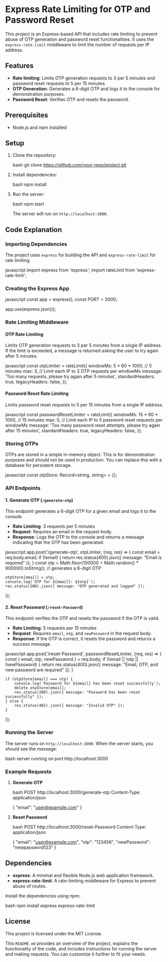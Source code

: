 # Express Rate Limiting for OTP and Password Reset

This project is an Express-based API that includes rate limiting to prevent abuse of OTP generation and password reset functionalities. It uses the `express-rate-limit` middleware to limit the number of requests per IP address.

## Features

- **Rate limiting**: Limits OTP generation requests to 3 per 5 minutes and password reset requests to 5 per 15 minutes.
- **OTP Generation**: Generates a 6-digit OTP and logs it to the console for demonstration purposes.
- **Password Reset**: Verifies OTP and resets the password.

## Prerequisites

- Node.js and npm installed

## Setup

1. Clone the repository:

   bash
   git clone https://github.com/your-repo/project.git
   

2. Install dependencies:

   bash
   npm install
   

3. Run the server:

   bash
   npm start
   

   The server will run on `http://localhost:3000`.

## Code Explanation

### Importing Dependencies

The project uses `express` for building the API and `express-rate-limit` for rate limiting.

javascript
import express from 'express';
import rateLimit from 'express-rate-limit';


### Creating the Express App

javascript
const app = express();
const PORT = 3000;

app.use(express.json());


### Rate Limiting Middleware

#### OTP Rate Limiting

Limits OTP generation requests to 3 per 5 minutes from a single IP address. If the limit is exceeded, a message is returned asking the user to try again after 5 minutes.

javascript
const otpLimiter = rateLimit({
    windowMs: 5 * 60 * 1000, // 5 minutes
    max: 3, // Limit each IP to 3 OTP requests per windowMs
    message: 'Too many requests, please try again after 5 minutes',
    standardHeaders: true,
    legacyHeaders: false,
});


#### Password Reset Rate Limiting

Limits password reset requests to 5 per 15 minutes from a single IP address.

javascript
const passwordResetLimiter = rateLimit({
    windowMs: 15 * 60 * 1000, // 15 minutes
    max: 5, // Limit each IP to 5 password reset requests per windowMs
    message: 'Too many password reset attempts, please try again after 15 minutes',
    standardHeaders: true,
    legacyHeaders: false,
});


### Storing OTPs

OTPs are stored in a simple in-memory object. This is for demonstration purposes and should not be used in production. You can replace this with a database for persistent storage.

javascript
const otpStore: Record<string, string> = {};


### API Endpoints

#### 1. Generate OTP (`/generate-otp`)

This endpoint generates a 6-digit OTP for a given email and logs it to the console.

- **Rate Limiting**: 3 requests per 5 minutes
- **Request**: Requires an email in the request body.
- **Response**: Logs the OTP to the console and returns a message indicating that the OTP has been generated.

javascript
app.post('/generate-otp', otpLimiter, (req, res) => {
    const email = req.body.email;
    if (!email) {
        return res.status(400).json({ message: "Email is required" });
    }
    const otp = Math.floor(100000 + Math.random() * 900000).toString(); // generates a 6-digit OTP

    otpStore[email] = otp;
    console.log(`OTP for ${email}: ${otp}`);
    res.status(200).json({ message: "OTP generated and logged" });
});


#### 2. Reset Password (`/reset-Password`)

This endpoint verifies the OTP and resets the password if the OTP is valid.

- **Rate Limiting**: 5 requests per 15 minutes
- **Request**: Requires `email`, `otp`, and `newPassword` in the request body.
- **Response**: If the OTP is correct, it resets the password and returns a success message.

javascript
app.post('/reset-Password', passwordResetLimiter, (req, res) => {
    const { email, otp, newPassword } = req.body;
    if (!email || !otp || !newPassword) {
        return res.status(400).json({ message: "Email, OTP, and new password are required" });
    }

    if (otpStore[email] === otp) {
        console.log(`Password for ${email} has been reset successfully`);
        delete otpStore[email];
        res.status(200).json({ message: "Password has been reset successfully" });
    } else {
        res.status(401).json({ message: "Invalid OTP" });
    }
});


### Running the Server

The server runs on `http://localhost:3000`. When the server starts, you should see the message:

bash
server running on port http://localhost:3000


### Example Requests

1. **Generate OTP**

   bash
   POST http://localhost:3000/generate-otp
   Content-Type: application/json

   {
       "email": "user@example.com"
   }
   

2. **Reset Password**

   bash
   POST http://localhost:3000/reset-Password
   Content-Type: application/json

   {
       "email": "user@example.com",
       "otp": "123456",
       "newPassword": "newpassword123"
   }
   

## Dependencies

- **express**: A minimal and flexible Node.js web application framework.
- **express-rate-limit**: A rate-limiting middleware for Express to prevent abuse of routes.

Install the dependencies using npm:

bash
npm install express express-rate-limit


## License

This project is licensed under the MIT License.


This `README.md` provides an overview of the project, explains the functionality of the code, and includes instructions for running the server and making requests. You can customize it further to fit your needs.
